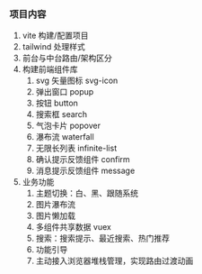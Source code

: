 ### 项目内容

1. vite 构建/配置项目
2. tailwind 处理样式
3. 前台与中台路由/架构区分
4. 构建前端组件库
   1. svg 矢量图标 svg-icon
   2. 弹出窗口 popup
   3. 按钮 button
   4. 搜索框 search
   5. 气泡卡片 popover
   6. 瀑布流 waterfall
   7. 无限长列表 infinite-list
   8. 确认提示反馈组件 confirm
   9. 消息提示反馈组件 message
5. 业务功能
   1. 主题切换：白、黑、跟随系统
   2. 图片瀑布流
   3. 图片懒加载
   4. 多组件共享数据 vuex
   5. 搜索：搜索提示、最近搜索、热门推荐
   6. 功能引导
   7. 主动接入浏览器堆栈管理，实现路由过渡动画
